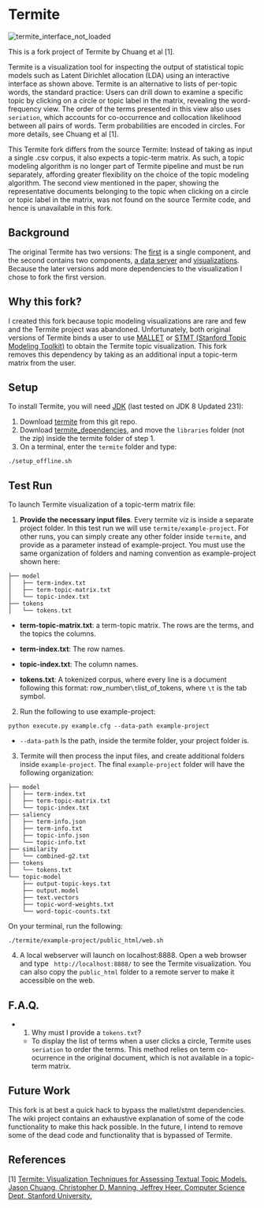 # Termite

![termite_interface_not_loaded](doc/termite_interface.png)

This is a fork project of Termite by Chuang et al [1].

Termite is a visualization tool for inspecting the output of statistical topic models such as Latent Dirichlet allocation (LDA) using an interactive interface as shown above. Termite is an alternative to lists of per-topic words, the standard practice: Users can drill down to examine a specific topic by clicking on a circle or topic label in the matrix, revealing the word-frequency view. The order of the terms presented in this view also uses `seriation`, which accounts for co-occurrence and collocation likelihood between
all pairs of words. Term probabilities are encoded in circles. For more details, see Chuang et al [1].

This Termite fork differs from the source Termite: Instead of taking as input a single .csv corpus, it also expects a topic-term matrix. As such, a topic modeling algorithm is no longer part of Termite pipeline and must be run separately, affording greater flexibility on the choice of the topic modeling algorithm. The second view mentioned in the paper, showing the representative documents belonging to the topic when clicking on a circle or topic label in the matrix, was not found on the source Termite code, and hence is unavailable in this fork.

## Background

The original Termite has two versions: The [first](https://github.com/StanfordHCI/termite) is a single component, and the second contains two components, [a data server](https://github.com/uwdata/termite-data-server) and [visualizations](https://github.com/uwdata/termite-visualizations). Because the later versions add more dependencies to the visualization I chose to fork the first version.

## Why this fork?

I created this fork because topic modeling visualizations are rare and few and the Termite project was abandoned. Unfortunately, both original versions of Termite binds a user to use [MALLET](http://mallet.cs.umass.edu/) or [STMT (Stanford Topic Modeling Toolkit)](https://nlp.stanford.edu/software/tmt/tmt-0.4/) to obtain the Termite topic visualization. This fork removes this dependency by taking as an additional input a topic-term matrix from the user. 

## Setup

To install Termite, you will need [JDK](https://www.oracle.com/technetwork/java/javase/downloads/jdk8-downloads-2133151.html) (last tested on JDK 8 Updated 231):

1. Download [termite](https://github.com/sailuh/termite) from this git repo. 
2. Download [termite_dependencies](https://github.com/sailuh/termite_dependencies), and move the `libraries` folder (not the zip) inside the termite folder of step 1.
3. On a terminal, enter the `termite` folder and type:

```
./setup_offline.sh
```

## Test Run

To launch Termite visualization of a topic-term matrix file:

1. **Provide the necessary input files**. Every termite viz is inside a separate project folder. In this test run we will use `termite/example-project`. For other runs, you can simply create any other folder inside `termite`, and provide as a parameter instead of example-project. You must use the same organization of folders and naming convention as example-project shown here:

```
├── model
│   ├── term-index.txt
│   ├── term-topic-matrix.txt
│   └── topic-index.txt
├── tokens
│   └── tokens.txt

```

* **term-topic-matrix.txt**: a term-topic matrix. The rows are the terms, and the topics the columns. 
* **term-index.txt**: The row names.
* **topic-index.txt**: The column names.

* **tokens.txt**: A tokenized corpus, where every line is a document following this format: row_number`\t`list_of_tokens, where `\t` is the tab symbol. 

2. Run the following to use example-project: 

```
python execute.py example.cfg --data-path example-project
```

 * `--data-path` Is the path, inside the termite folder, your project folder is. 

 3. Termite will then process the input files, and create additional folders inside `example-project`. The final `example-project` folder will have the following organization:

```
├── model
│   ├── term-index.txt
│   ├── term-topic-matrix.txt
│   └── topic-index.txt
├── saliency
│   ├── term-info.json
│   ├── term-info.txt
│   ├── topic-info.json
│   └── topic-info.txt
├── similarity
│   └── combined-g2.txt
├── tokens
│   └── tokens.txt
└── topic-model
    ├── output-topic-keys.txt
    ├── output.model
    ├── text.vectors
    ├── topic-word-weights.txt
    └── word-topic-counts.txt
```

On your terminal, run the following: 

```
./termite/example-project/public_html/web.sh
```

4. A local webserver will launch on localhost:8888. Open a web browser and type ` http://localhost:8888/` to see the Termite visualization. You can also copy the `public_html` folder to a remote server to make it accessible on the web.

## F.A.Q.

 * 1. Why must I provide a `tokens.txt`?
   * To display the list of terms when a user clicks a circle, Termite uses `seriation` to order the terms. This method relies on term co-ocurrence in the original document, which is not available in a topic-term matrix. 

## Future Work

This fork is at best a quick hack to bypass the mallet/stmt dependencies. The wiki project contains an exhaustive explanation of some of the code functionality to make this hack possible. In the future, I intend to remove some of the dead code and functionality that is bypassed of Termite.  

## References

  [1] [Termite: Visualization Techniques for Assessing Textual Topic Models. Jason Chuang, Christopher D. Manning, Jeffrey Heer. Computer Science Dept, Stanford University.](http://vis.stanford.edu/papers/termite)
